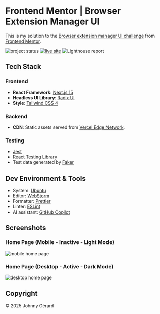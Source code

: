 # Frontend Mentor | Browser Extension Manager UI

This is my solution to
the [Browser extension manager UI challenge](https://www.frontendmentor.io/challenges/browser-extension-manager-ui-yNZnOfsMAp)
from [Frontend Mentor](https://www.frontendmentor.io/).

![project status](https://img.shields.io/badge/status-work_in_progress-red?style=for-the-badge)
[![live site](https://img.shields.io/badge/live_site-blue?style=for-the-badge)](https://fem-browser-extension-manager-ui-jgerard.vercel.app)
![Lighthouse report](https://img.shields.io/badge/lighthouse-F44B21?style=for-the-badge&logo=lighthouse&logoColor=fff)

## Tech Stack

### Frontend

- **React Framework**: [Next.js 15](https://nextjs.org/)
- **Headless UI Library**: [Radix UI](https://www.radix-ui.com/)
- **Style**: [Tailwind CSS 4](https://tailwindcss.com/)

### Backend

- **CDN**: Static assets served from [Vercel Edge Network](https://vercel.com/docs/edge-network/overview).

### Testing

- [Jest](https://jestjs.io/)
- [React Testing Library](https://testing-library.com/docs/react-testing-library/intro/)
- Test data generated by [Faker](https://fakerjs.dev/)

## Dev Environment & Tools

- System: [Ubuntu](https://ubuntu.com/desktop)
- Editor: [WebStorm](https://www.jetbrains.com/webstorm/)
- Formatter: [Prettier](https://prettier.io/)
- Linter: [ESLint](https://eslint.org/)
- AI assistant: [GitHub Copilot](https://github.com/features/copilot)

## Screenshots

### Home Page (Mobile - Inactive - Light Mode)

![mobile home page](doc/screenshot/mobile.avif)

### Home Page (Desktop - Active - Dark Mode)

![desktop home page](doc/screenshot/desktop.avif)

## Copyright

© 2025 Johnny Gérard
